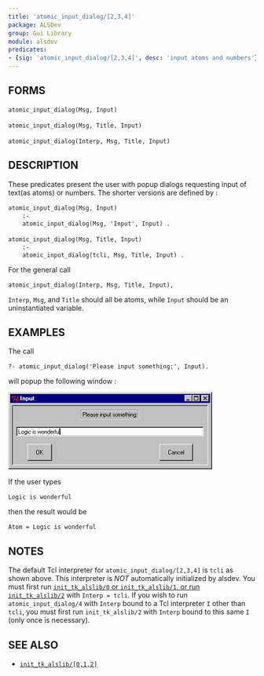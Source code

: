 ```yaml
---
title: 'atomic_input_dialog/[2,3,4]'
package: ALSDev
group: Gui Library
module: alsdev
predicates:
- {sig: 'atomic_input_dialog/[2,3,4]', desc: 'input atoms and numbers'}
---
```


## FORMS
```
atomic_input_dialog(Msg, Input)

atomic_input_dialog(Msg, Title, Input)

atomic_input_dialog(Interp, Msg, Title, Input)
```
## DESCRIPTION

These predicates present the user with popup dialogs requesting input of text(as atoms) or numbers. The shorter versions are defined by :
```
atomic_input_dialog(Msg, Input)
    :-
    atomic_input_dialog(Msg, 'Input', Input) .

atomic_input_dialog(Msg, Title, Input)
    :-
    atomic_input_dialog(tcli, Msg, Title, Input) .
```
For the general call
```
atomic_input_dialog(Interp, Msg, Title, Input),
```
`Interp`, `Msg`, and `Title` should all be atoms, while `Input` should be an uninstantiated variable.


## EXAMPLES

The call
```
?- atomic_input_dialog('Please input something:', Input).
```
will popup the following window :

![](images/atomic_input.gif)

If the user types
```
Logic is wonderful
```
then the result would be
```
Atom = Logic is wonderful
```
## NOTES

The default Tcl interpreter for `atomic_input_dialog/[2,3,4]` is `tcli` as shown above.  This interpreter is *_NOT_* automatically initialized by alsdev.  You must first run [`init_tk_alslib/0` or `init_tk_alslib/1`, or run `init_tk_alslib/2`](init_tk_alslib.html) with `Interp = tcli`.  If you wish to run `atomic_input_dialog/4` with `Interp` bound to a Tcl interpreter `I` other than `tcli`, you must first run `init_tk_alslib/2` with `Interp` bound to this same `I` (only once is necessary).

## SEE ALSO

- [`init_tk_alslib/[0,1,2]`](init_tk_alslib.html)
